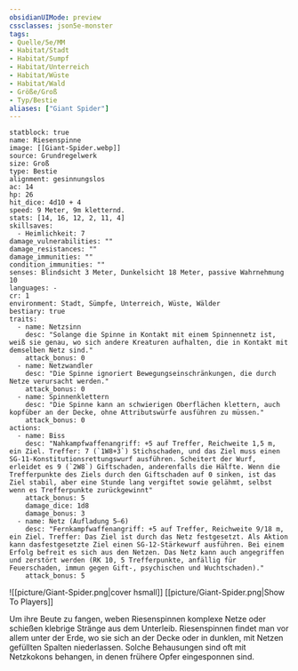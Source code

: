 ```yaml
---
obsidianUIMode: preview
cssclasses: json5e-monster
tags:
- Quelle/5e/MM
- Habitat/Stadt
- Habitat/Sumpf
- Habitat/Unterreich
- Habitat/Wüste
- Habitat/Wald
- Größe/Groß
- Typ/Bestie
aliases: ["Giant Spider"]
---
```

```statblock
statblock: true
name: Riesenspinne
image: [[Giant-Spider.webp]]
source: Grundregelwerk
size: Groß
type: Bestie
alignment: gesinnungslos
ac: 14
hp: 26
hit_dice: 4d10 + 4
speed: 9 Meter, 9m kletternd.
stats: [14, 16, 12, 2, 11, 4]
skillsaves:
  - Heimlichkeit: 7
damage_vulnerabilities: ""
damage_resistances: ""
damage_immunities: ""
condition_immunities: ""
senses: Blindsicht 3 Meter, Dunkelsicht 18 Meter, passive Wahrnehmung 10
languages: -
cr: 1
environment: Stadt, Sümpfe, Unterreich, Wüste, Wälder
bestiary: true
traits:
  - name: Netzsinn
    desc: "Solange die Spinne in Kontakt mit einem Spinnennetz ist, weiß sie genau, wo sich andere Kreaturen aufhalten, die in Kontakt mit demselben Netz sind."
    attack_bonus: 0
  - name: Netzwandler
    desc: "Die Spinne ignoriert Bewegungseinschränkungen, die durch Netze verursacht werden."
    attack_bonus: 0
  - name: Spinnenklettern
    desc: "Die Spinne kann an schwierigen Oberflächen klettern, auch kopfüber an der Decke, ohne Attributswürfe ausführen zu müssen."
    attack_bonus: 0
actions:
  - name: Biss
    desc: "Nahkampfwaffenangriff: +5 auf Treffer, Reichweite 1,5 m, ein Ziel. Treffer: 7 (`1W8+3`) Stichschaden, und das Ziel muss einen SG-11-Konstitutionsrettungswurf ausführen. Scheitert der Wurf, erleidet es 9 (`2W8`) Giftschaden, anderenfalls die Hälfte. Wenn die Trefferpunkte des Ziels durch den Giftschaden auf 0 sinken, ist das Ziel stabil, aber eine Stunde lang vergiftet sowie gelähmt, selbst wenn es Trefferpunkte zurückgewinnt"
    attack_bonus: 5
    damage_dice: 1d8
    damage_bonus: 3
  - name: Netz (Aufladung 5–6)
    desc: "Fernkampfwaffenangriff: +5 auf Treffer, Reichweite 9/18 m, ein Ziel. Treffer: Das Ziel ist durch das Netz festgesetzt. Als Aktion kann dasfestgesetzte Ziel einen SG-12-Stärkewurf ausführen. Bei einem Erfolg befreit es sich aus den Netzen. Das Netz kann auch angegriffen und zerstört werden (RK 10, 5 Trefferpunkte, anfällig für Feuerschaden, immun gegen Gift-, psychischen und Wuchtschaden)."
    attack_bonus: 5
```

![[picture/Giant-Spider.png|cover hsmall]]
[[picture/Giant-Spider.png|Show To Players]]

Um ihre Beute zu fangen, weben Riesenspinnen komplexe Netze oder schießen klebrige Stränge aus dem Unterleib. Riesenspinnen findet man vor allem unter der Erde, wo sie sich an der Decke oder in dunklen, mit Netzen gefüllten Spalten niederlassen. Solche Behausungen sind oft mit Netzkokons behangen, in denen frühere Opfer eingesponnen sind.